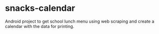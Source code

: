 # snacks-calendar
Android project to get school lunch menu using web scraping and create a calendar with the data for printing.
